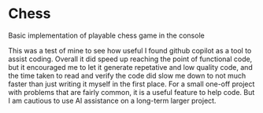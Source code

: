 # Chess


Basic implementation of playable chess game in the console

This was a test of mine to see how useful I found github copilot as a tool to assist coding. Overall it did speed up reaching the point of functional code, but it encouraged me to let it generate repetative and low quality code, and the time taken to read and verify the code did slow me down to not much faster than just writing it myself in the first place. For a small one-off project with problems that are fairly common, it is a useful feature to help code. But I am cautious to use AI assistance on a long-term larger project.
